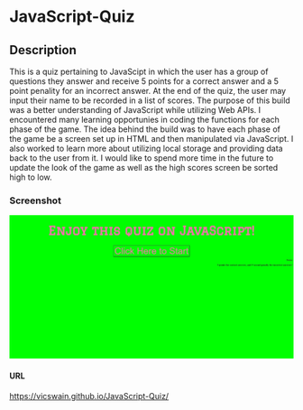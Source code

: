 # JavaScript-Quiz

## Description
This is a quiz pertaining to JavaScipt in which the user has a group of questions they answer and receive 5 points for a correct answer and a 5 point penality for an incorrect answer. At the end of the quiz, the user may input their name to be recorded in a list of scores. The purpose of this build was a better understanding of JavaScript while utilizing Web APIs. I encountered many learning opportunies in coding the functions for each phase of the game. The idea behind the build was to have each phase of the game be a screen set up in HTML and then manipulated via JavaScript. I also worked to learn more about utilizing local storage and providing data back to the user from it. I would like to spend more time in the future to update the look of the game as well as the high scores screen be sorted high to low. 

### Screenshot
![Webpage Screenshot](assets\quizScreen.jpeg)
#### URL
https://vicswain.github.io/JavaScript-Quiz/
